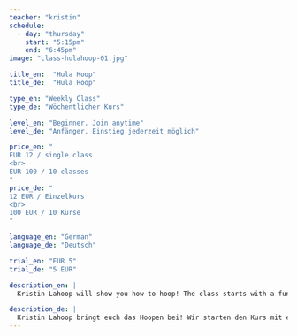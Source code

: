 ```yaml
---
teacher: "kristin"
schedule:
  - day: "thursday"
    start: "5:15pm"
    end: "6:45pm"
image: "class-hulahoop-01.jpg"

title_en:  "Hula Hoop"
title_de:  "Hula Hoop"

type_en: "Weekly Class"
type_de: "Wöchentlicher Kurs"

level_en: "Beginner. Join anytime"
level_de: "Anfänger. Einstieg jederzeit möglich"

price_en: "
EUR 12 / single class
<br>
EUR 100 / 10 classes
"
price_de: "
12 EUR / Einzelkurs
<br>
100 EUR / 10 Kurse
"

language_en: "German"
language_de: "Deutsch"

trial_en: "EUR 5"
trial_de: "5 EUR"

description_en: |
  Kristin Lahoop will show you how to hoop! The class starts with a fun warm-up. Next up, you’ll learn a combination of tricks on various topics - isolation, flips, jumps, verticals… on the foundation you will become creative with small hula hoop dance improvisations, which will become more important as the class progresses. Music – whithout stylistic limitations – will keep us motivated and inspired. The class is open for beginners (no matter your age). We'll focus on one hoop first. And with that we’ll have plenty to do already: Let the hoop wander from knees to neck, twist yourself elegantly out of the hoop, isolation, etc. Later we’ll add a second hoop. No worries, this is neither a hardcore workout class nor an artistic school – most importantly it’s about fun and enjoying your body!

description_de: |
  Kristin Lahoop bringt euch das Hoopen bei! Wir starten den Kurs mit einer spielerischen Aufwärmung. Dann bringe ich euch eine Kombination aus mehreren Tricks zu einem speziellen Thema bei (Isolation, Flips, Würfe, Sprünge, Vertikal etc.). Anschließend werdet ihr selbst kreativ bei einem kleinen Teil Hula Hoop Tanz Improvisation, der im Laufe der Zeit mehr Platz einnehmen wird und am Ende dehnen wir gemeinsam ab. Musik – ohne stilistische Beschränkungen – wird uns motivieren und inspirieren. Der Kurs ist für Anfänger (egal wie alt du bist!) geeignet. Der Fokus liegt zunächst auf einem Hula Hoop. Damit kann man schon allerhand anfangen: den Reifen von den Knien bis zum Hals wandern lassen, sich elegant aus dem Reifen heraus und wieder reindrehen, Isolation etc. Später kommt dann auch ein zweiter Hoop dazu. Keine Angst, das hier ist weder ein Fitnesskurs noch eine Artistenschule, bei mir geht es vor allem um Spaß und ein schönes Körpergefühl!
---
```

